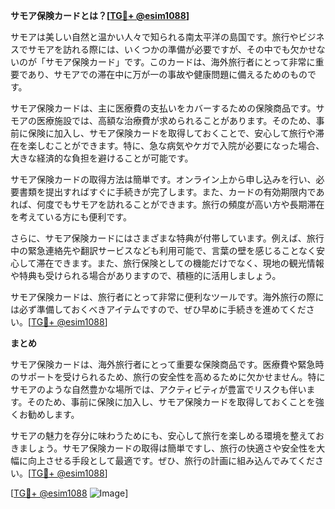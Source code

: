 **サモア保険カードとは？[[TG💪+ @esim1088](https://t.me/s/esim1088)]**

サモアは美しい自然と温かい人々で知られる南太平洋の島国です。旅行やビジネスでサモアを訪れる際には、いくつかの準備が必要ですが、その中でも欠かせないのが「サモア保険カード」です。このカードは、海外旅行者にとって非常に重要であり、サモアでの滞在中に万が一の事故や健康問題に備えるためのものです。

サモア保険カードは、主に医療費の支払いをカバーするための保険商品です。サモアの医療施設では、高額な治療費が求められることがあります。そのため、事前に保険に加入し、サモア保険カードを取得しておくことで、安心して旅行や滞在を楽しむことができます。特に、急な病気やケガで入院が必要になった場合、大きな経済的な負担を避けることが可能です。

サモア保険カードの取得方法は簡単です。オンライン上から申し込みを行い、必要書類を提出すればすぐに手続きが完了します。また、カードの有効期限内であれば、何度でもサモアを訪れることができます。旅行の頻度が高い方や長期滞在を考えている方にも便利です。

さらに、サモア保険カードにはさまざまな特典が付帯しています。例えば、旅行中の緊急連絡先や翻訳サービスなども利用可能で、言葉の壁を感じることなく安心して滞在できます。また、旅行保険としての機能だけでなく、現地の観光情報や特典も受けられる場合がありますので、積極的に活用しましょう。

サモア保険カードは、旅行者にとって非常に便利なツールです。海外旅行の際には必ず準備しておくべきアイテムですので、ぜひ早めに手続きを進めてください。[[TG💪+ @esim1088](https://t.me/s/esim1088)]

**まとめ**

サモア保険カードは、海外旅行者にとって重要な保険商品です。医療費や緊急時のサポートを受けられるため、旅行の安全性を高めるために欠かせません。特にサモアのような自然豊かな場所では、アクティビティが豊富でリスクも伴います。そのため、事前に保険に加入し、サモア保険カードを取得しておくことを強くお勧めします。

サモアの魅力を存分に味わうためにも、安心して旅行を楽しめる環境を整えておきましょう。サモア保険カードの取得は簡単ですし、旅行の快適さや安全性を大幅に向上させる手段として最適です。ぜひ、旅行の計画に組み込んでみてください。[[TG💪+ @esim1088](https://t.me/s/esim1088)]

[[TG💪+ @esim1088](https://t.me/s/esim1088) ![Image](https://i.postimg.cc/Y0z9fWf4/image.png)]
